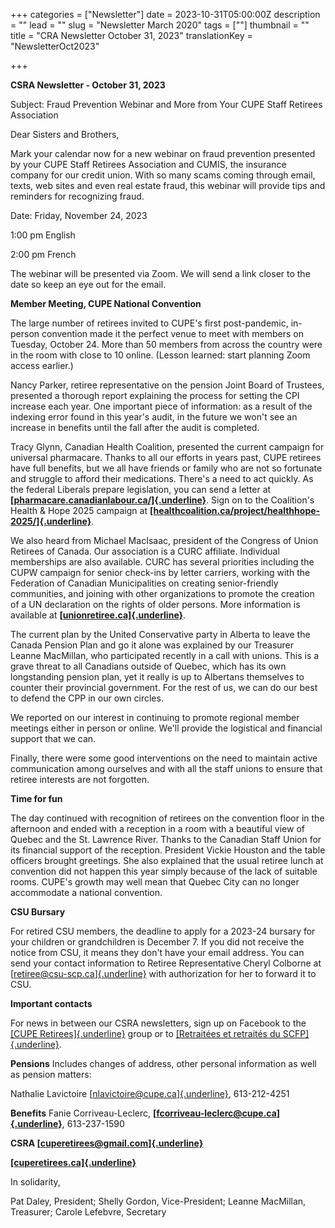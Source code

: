 +++
categories = ["Newsletter"]
date = 2023-10-31T05:00:00Z
description = ""
lead = ""
slug = "Newsletter March 2020"
tags = [""]
thumbnail = ""
title = "CRA Newsletter October 31, 2023"
translationKey = "NewsletterOct2023"

+++

**CSRA Newsletter - October 31, 2023**

Subject: Fraud Prevention Webinar and More from Your CUPE Staff Retirees
Association

Dear Sisters and Brothers,

Mark your calendar now for a new webinar on fraud prevention presented
by your CUPE Staff Retirees Association and CUMIS, the insurance company
for our credit union. With so many scams coming through email, texts,
web sites and even real estate fraud, this webinar will provide tips and
reminders for recognizing fraud.

Date: Friday, November 24, 2023

1:00 pm English

2:00 pm French

The webinar will be presented via Zoom. We will send a link closer to
the date so keep an eye out for the email.

**Member Meeting, CUPE National Convention**

The large number of retirees invited to CUPE's first post-pandemic,
in-person convention made it the perfect venue to meet with members on
Tuesday, October 24. More than 50 members from across the country were
in the room with close to 10 online. (Lesson learned: start planning
Zoom access earlier.)

Nancy Parker, retiree representative on the pension Joint Board of
Trustees, presented a thorough report explaining the process for setting
the CPI increase each year. One important piece of information: as a
result of the indexing error found in this year's audit, in the future
we won't see an increase in benefits until the fall after the audit is
completed.

Tracy Glynn, Canadian Health Coalition, presented the current campaign
for universal pharmacare. Thanks to all our efforts in years past, CUPE
retirees have full benefits, but we all have friends or family who are
not so fortunate and struggle to afford their medications. There's a
need to act quickly. As the federal Liberals prepare legislation, you
can send a letter at
[**[pharmacare.canadianlabour.ca/]{.underline}**](http://pharmacare.canadianlabour.ca/).
Sign on to the Coalition's Health & Hope 2025 campaign at
[**[healthcoalition.ca/project/healthhope-2025/]{.underline}**](http://healthcoalition.ca).

We also heard from Michael MacIsaac, president of the Congress of Union
Retirees of Canada. Our association is a CURC affiliate. Individual
memberships are also available. CURC has several priorities including
the CUPW campaign for senior check-ins by letter carriers, working with
the Federation of Canadian Municipalities on creating senior-friendly
communities, and joining with other organizations to promote the
creation of a UN declaration on the rights of older persons. More
information is available at
[**[unionretiree.ca]{.underline}**](http://unionretiree.ca).

The current plan by the United Conservative party in Alberta to leave
the Canada Pension Plan and go it alone was explained by our Treasurer
Leanne MacMillan, who participated recently in a call with unions. This
is a grave threat to all Canadians outside of Quebec, which has its own
longstanding pension plan, yet it really is up to Albertans themselves
to counter their provincial government. For the rest of us, we can do
our best to defend the CPP in our own circles.

We reported on our interest in continuing to promote regional member
meetings either in person or online. We'll provide the logistical and
financial support that we can.

Finally, there were some good interventions on the need to maintain
active communication among ourselves and with all the staff unions to
ensure that retiree interests are not forgotten.

**Time for fun**

The day continued with recognition of retirees on the convention floor
in the afternoon and ended with a reception in a room with a beautiful
view of Quebec and the St. Lawrence River. Thanks to the Canadian Staff
Union for its financial support of the reception. President Vickie
Houston and the table officers brought greetings. She also explained
that the usual retiree lunch at convention did not happen this year
simply because of the lack of suitable rooms. CUPE's growth may well
mean that Quebec City can no longer accommodate a national convention.

**CSU Bursary**

For retired CSU members, the deadline to apply for a 2023-24 bursary for
your children or grandchildren is December 7. If you did not receive the
notice from CSU, it means they don't have your email address. You can
send your contact information to Retiree Representative Cheryl Colborne
at [[retiree@csu-scp.ca]{.underline}](mailto:retiree@csu-scp.ca) with
authorization for her to forward it to CSU.

**Important contacts**

For news in between our CSRA newsletters, sign up on Facebook to the
[[CUPE
Retirees]{.underline}](https://www.facebook.com/groups/417137408489152/)
group or to [[Retraitées et retraités du
SCFP]{.underline}](https://www.facebook.com/groups/402963953416114/).

**Pensions** Includes changes of address, other personal information as
well as pension matters:

Nathalie Lavictoire
[[nlavictoire@cupe.ca]{.underline}](mailto:nlavictoire@cupe.ca),
613-212-4251

**Benefits** Fanie Corriveau-Leclerc,
[**[fcorriveau-leclerc@cupe.ca]{.underline}**](mailto:fcorriveau-leclerc@cupe.ca),
613-237-1590

**CSRA
[[cuperetirees@gmail.com]{.underline}](mailto:cuperetirees@gmail.com)**

[**[cuperetirees.ca]{.underline}**](http://cuperetirees.ca)

In solidarity,

Pat Daley, President; Shelly Gordon, Vice-President; Leanne MacMillan,
Treasurer; Carole Lefebvre, Secretary
